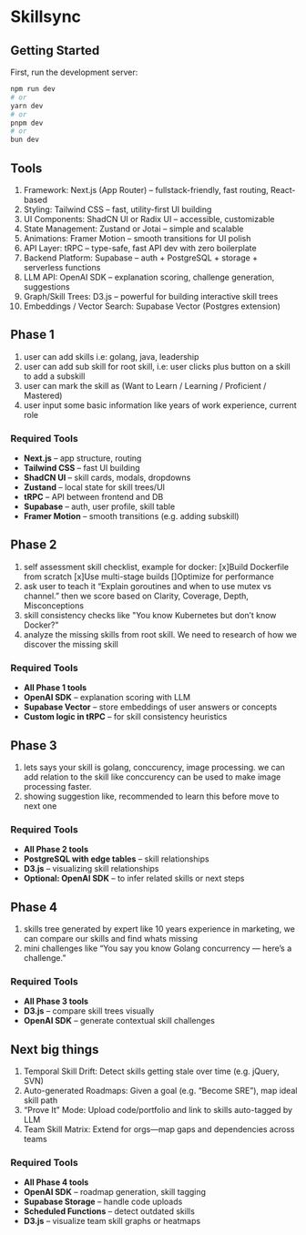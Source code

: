 # Skillsync

## Getting Started
First, run the development server:

```bash
npm run dev
# or
yarn dev
# or
pnpm dev
# or
bun dev
```

## Tools
1. Framework: Next.js (App Router) – fullstack-friendly, fast routing, React-based
2. Styling: Tailwind CSS – fast, utility-first UI building
3. UI Components: ShadCN UI or Radix UI – accessible, customizable
4. State Management: Zustand or Jotai – simple and scalable
5. Animations: Framer Motion – smooth transitions for UI polish
6. API Layer: tRPC – type-safe, fast API dev with zero boilerplate
7. Backend Platform: Supabase – auth + PostgreSQL + storage + serverless functions
8. LLM API: OpenAI SDK – explanation scoring, challenge generation, suggestions
9. Graph/Skill Trees: D3.js – powerful for building interactive skill trees
10. Embeddings / Vector Search: Supabase Vector (Postgres extension)

## Phase 1  
1. user can add skills i.e: golang, java, leadership
2. user can add sub skill for root skill, i.e: user clicks plus button on a skill to add a subskill
3. user can mark the skill as (Want to Learn / Learning / Proficient / Mastered)
4. user input some basic information like years of work experience, current role
### Required Tools
- **Next.js** – app structure, routing  
- **Tailwind CSS** – fast UI building  
- **ShadCN UI** – skill cards, modals, dropdowns  
- **Zustand** – local state for skill trees/UI  
- **tRPC** – API between frontend and DB  
- **Supabase** – auth, user profile, skill table  
- **Framer Motion** – smooth transitions (e.g. adding subskill) 


## Phase 2
1. self assessment skill checklist, example for docker: [x]Build Dockerfile from scratch [x]Use multi-stage builds []Optimize for performance
2. ask user to teach it “Explain goroutines and when to use mutex vs channel.” then we score based on Clarity, Coverage, Depth, Misconceptions
3. skill consistency checks like "You know Kubernetes but don’t know Docker?"
4. analyze the missing skills from root skill. We need to research of how we discover the missing skill
### Required Tools
- **All Phase 1 tools**  
- **OpenAI SDK** – explanation scoring with LLM  
- **Supabase Vector** – store embeddings of user answers or concepts  
- **Custom logic in tRPC** – for skill consistency heuristics  


## Phase 3 
1. lets says your skill is golang, conccurency, image processing. we can add relation to the skill like conccurency
   can be used to make image processing faster.
2. showing suggestion like, recommended to learn this before move to next one

### Required Tools
- **All Phase 2 tools**  
- **PostgreSQL with edge tables** – skill relationships  
- **D3.js** – visualizing skill relationships  
- **Optional: OpenAI SDK** – to infer related skills or next steps  


## Phase 4
1. skills tree generated by expert like 10 years experience in marketing, we can compare our skills and find whats missing
2. mini challenges like “You say you know Golang concurrency — here’s a challenge.”
### Required Tools
- **All Phase 3 tools**  
- **D3.js** – compare skill trees visually  
- **OpenAI SDK** – generate contextual skill challenges  


## Next big things
1. Temporal Skill Drift: Detect skills getting stale over time (e.g. jQuery, SVN)
2. Auto-generated Roadmaps: Given a goal (e.g. “Become SRE”), map ideal skill path
3. “Prove It” Mode: Upload code/portfolio and link to skills auto-tagged by LLM
4. Team Skill Matrix: Extend for orgs—map gaps and dependencies across teams
### Required Tools
- **All Phase 4 tools**  
- **OpenAI SDK** – roadmap generation, skill tagging  
- **Supabase Storage** – handle code uploads  
- **Scheduled Functions** – detect outdated skills  
- **D3.js** – visualize team skill graphs or heatmaps  
